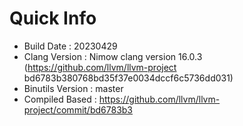 # Quick Info
* Build Date : 20230429
* Clang Version : Nimow clang version 16.0.3 (https://github.com/llvm/llvm-project bd6783b380768bd35f37e0034dccf6c5736dd031)
* Binutils Version : master
* Compiled Based : https://github.com/llvm/llvm-project/commit/bd6783b3

